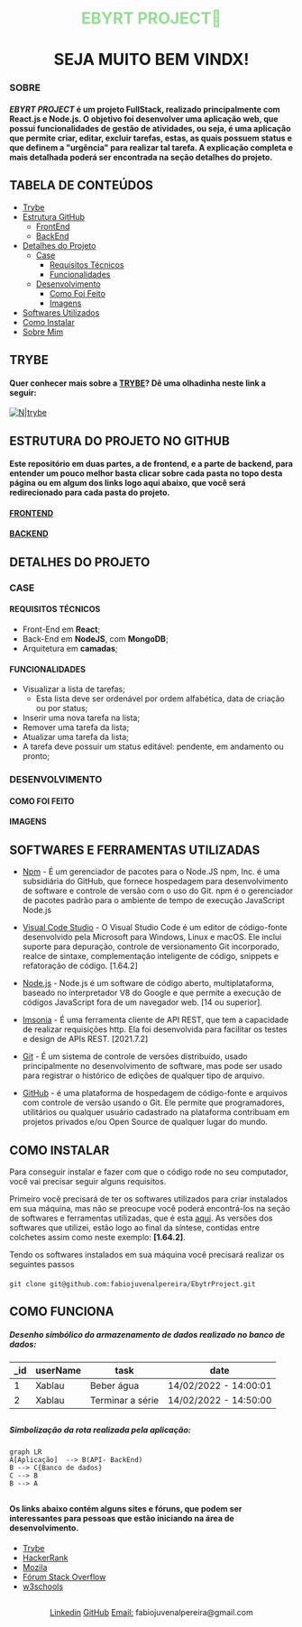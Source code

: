 <div align="center"> 
<h1><font color="#95dd95">EBYRT PROJECT🚀 </font><h1/>
	SEJA MUITO BEM VINDX! 
</div>




### SOBRE

#### *EBYRT PROJECT* é um projeto FullStack,  realizado principalmente com React.js e Node.js. O objetivo foi desenvolver uma aplicação web, que possui funcionalidades de gestão de atividades, ou seja,  é uma aplicação que permite criar, editar, excluir tarefas, estas, as quais possuem status e  que definem a "urgência" para realizar tal tarefa. A explicação completa e mais detalhada poderá ser encontrada na seção detalhes do projeto.



## TABELA DE CONTEÚDOS

<!--ts-->
* [Trybe](#trybe)
* [Estrutura GitHub](#estrutura-do-projeto-no-github)
  * [FrontEnd](#frontend)
  * [BackEnd](#backend)
* [Detalhes do Projeto](#detalhes-do-projeto)
  * [Case](#case)
    * [Requisitos Técnicos](#requisitos-técnicos)
    * [Funcionalidades](#funcionalidades)
  * [Desenvolvimento](#desenvolvimento)
	   * [Como Foi Feito](#como-foi-feito)
	   * [Imagens](#imagens)
* [Softwares Utilizados](#softwares-e-ferramentas-utilizadas)
 * [Como Instalar](#como-instalar)
* [Sobre Mim](#)
<!--te-->
	


## TRYBE
#### Quer conhecer mais sobre a [TRYBE](https://www.betrybe.com/)?  Dê uma olhadinha neste link a seguir:
[![N|trybe](https://uploads-ssl.webflow.com/5fba98ad987231cf0efa3d58/5fba9c9a93a2e77624258d49_Logo.svg)](https://www.betrybe.com/)


## ESTRUTURA DO PROJETO NO GITHUB
#### Este repositório em duas partes, a de frontend, e a parte de backend, para entender um pouco melhor basta clicar sobre cada pasta no topo desta página ou em algum dos links logo aqui abaixo, que você será redirecionado para cada pasta do projeto.

#### [FRONTEND](https://github.com/fabiojuvenalpereira/EbytrProject/tree/main/frontend)
#### [BACKEND](https://github.com/fabiojuvenalpereira/EbytrProject/tree/main/backend)


## DETALHES DO PROJETO

### CASE
	
#### REQUISITOS TÉCNICOS
* Front-End em **React**;
*  Back-End em **NodeJS**, com **MongoDB**;
*  Arquitetura em **camadas**;

#### FUNCIONALIDADES
*  Visualizar a lista de tarefas;
	*  Esta lista deve ser ordenável por ordem alfabética, data de criação ou por status;
*  Inserir uma nova tarefa na lista;
*  Remover uma tarefa da lista;
*  Atualizar uma tarefa da lista;
*  A tarefa deve possuir um status editável: pendente, em andamento ou pronto;
 
### DESENVOLVIMENTO

#### COMO FOI FEITO

#### IMAGENS



## SOFTWARES E FERRAMENTAS UTILIZADAS
- [Npm](https://www.npmjs.com/) - É um gerenciador de pacotes para o Node.JS npm, Inc. é uma subsidiária do GitHub, que fornece hospedagem para desenvolvimento de software e controle de versão com o uso do Git. npm é o gerenciador de pacotes padrão para o ambiente de tempo de execução JavaScript Node.js

- [Visual Code Studio](https://code.visualstudio.com/) - O Visual Studio Code é um editor de código-fonte desenvolvido pela Microsoft para Windows, Linux e macOS. Ele inclui suporte para depuração, controle de versionamento Git incorporado, realce de sintaxe, complementação inteligente de código, snippets e refatoração de código.  [1.64.2]

- [Node.js]((https://nodejs.org/)) - Node.js é um software de código aberto, multiplataforma, baseado no interpretador V8 do Google e que permite a execução de códigos JavaScript fora de um navegador web. [14 ou superior].

- [Imsonia](https://insomnia.rest/download) - É uma ferramenta cliente de API REST, que tem a capacidade de realizar requisições http. Ela foi desenvolvida para facilitar os testes e design de APIs REST. [2021.7.2]
- [Git](https://git-scm.com/downloads) - É um sistema de controle de versões distribuído, usado principalmente no desenvolvimento de software, mas pode ser usado para registrar o histórico de edições de qualquer tipo de arquivo.
- [GitHub](https://github.com/) - é uma plataforma de hospedagem de código-fonte e arquivos com controle de versão usando o Git. Ele permite que programadores, utilitários ou qualquer usuário cadastrado na plataforma contribuam em projetos privados e/ou Open Source de qualquer lugar do mundo.

## COMO INSTALAR

Para conseguir instalar e fazer com que o código rode no seu computador, você vai precisar seguir alguns
requisitos.

Primeiro você precisará de ter os softwares utilizados para criar instalados em sua máquina, mas não se preocupe você poderá encontrá-los na seção de softwares e ferramentas utilizadas, que é esta [aqui](#softwares-e-ferramentas-utilizadas). As versões dos softwares que utilizei, estão logo ao final da síntese, contidas entre colchetes assim como neste exemplo: **[1.64.2]**.

Tendo os softwares instalados em sua  máquina você precisará realizar os seguintes passos
####
	git clone git@github.com:fabiojuvenalpereira/EbytrProject.git



## COMO FUNCIONA
#####  Desenho simbólico do armazenamento de dados realizado no banco de dados:
| _id |userName |task                   | date                  |
|-----|---------|-----------------------|-----------------------|
| 1   | Xablau  | Beber água            | 14/02/2022 - 14:00:01 | 
| 2   | Xablau 	| Terminar a série      | 14/02/2022 - 14:50:00 | 


##

##### Simbolização da rota realizada pela aplicação:
```mermaid
graph LR
A[Aplicação]  --> B(API- BackEnd)
B --> C{Banco de dados}
C --> B
B --> A
```
##
#### Os links abaixo contém alguns sites e fóruns, que podem ser interessantes para pessoas que estão iniciando na área de desenvolvimento.
- [Trybe](https://www.betrybe.com/)
- [HackerRank](https://www.hackerrank.com/)
- [Mozila ](https://developer.mozilla.org/pt-BR/docs/Web/JavaScript) 
- [Fórum Stack Overflow](https://stackoverflow.com/) 
- [w3schools](https://www.w3schools.com/jsref/default.asp)

##
<div align="center">
	<a href="https://www.linkedin.com/in/fabiojuvenalpereira/">Linkedin</a>
	<a href="https://github.com/fabiojuvenalpereira">GitHub</a>
	<a href="mailto:fabiojuvenalpereira@gmail.com">Email:</a> fabiojuvenalpereira@gmail.com
</div>

